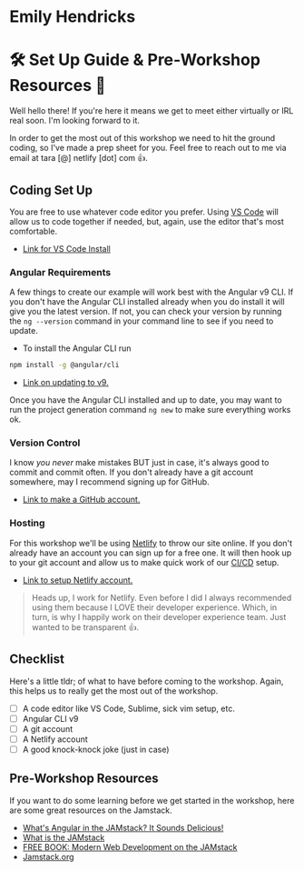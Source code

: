 # Emily Hendricks 
# 🛠 Set Up Guide & Pre-Workshop Resources 📓

Well hello there! If you're here it means we get to meet either virtually or IRL real soon. I'm looking forward to it.

In order to get the most out of this workshop we need to hit the ground coding, so I've made a prep sheet for you. Feel free to reach out to me via email at tara [@] netlify [dot] com 👍.

## Coding Set Up

You are free to use whatever code editor you prefer. Using [VS Code](https://code.visualstudio.com/download) will allow us to code together if needed, but, again, use the editor that's most comfortable.

- [Link for VS Code Install](https://code.visualstudio.com/download)

### Angular Requirements

A few things to create our example will work best with the Angular v9 CLI. If you don't have the Angular CLI installed already when you do install it will give you the latest version. If not, you can check your version by running the `ng --version` command in your command line to see if you need to update.

- To install the Angular CLI run

```bash
npm install -g @angular/cli
```

- [Link on updating to v9.](https://update.angular.io/)

Once you have the Angular CLI installed and up to date, you may want to run the project generation command `ng new` to make sure everything works ok.

### Version Control

I know _you never_ make mistakes BUT just in case, it's always good to commit and commit often. If you don't already have a git account somewhere, may I recommend signing up for GitHub.

- [Link to make a GitHub account.](https://github.com/join)

### Hosting

For this workshop we'll be using [Netlify](https://www.netlify.com/?utm_source=github-repo&utm_medium=angular-workshop_tzm&utm_campaign=devex) to throw our site online. If you don't already have an account you can sign up for a free one. It will then hook up to your git account and allow us to make quick work of our [CI/CD](https://www.netlify.com/products/build/?utm_source=github-repo&utm_medium=angular-workshop_tzm&utm_campaign=devex) setup.

- [Link to setup Netlify account.](https://app.netlify.com/signup?utm_source=github-repo&utm_medium=angular-workshop_tzm&utm_campaign=devex)

> Heads up, I work for Netlify. Even before I did I always recommended using them because I LOVE their developer experience. Which, in turn, is why I happily work on their developer experience team. Just wanted to be transparent 👍.

## Checklist

Here's a little tldr; of what to have before coming to the workshop. Again, this helps us to really get the most out of the workshop.

- [ ] A code editor like VS Code, Sublime, sick vim setup, etc.
- [ ] Angular CLI v9
- [ ] A git account
- [ ] A Netlify account
- [ ] A good knock-knock joke (just in case)

## Pre-Workshop Resources

If you want to do some learning before we get started in the workshop, here are some great resources on the Jamstack.

- [What's Angular in the JAMstack? It Sounds Delicious!](https://www.netlify.com/blog/2019/10/30/whats-angular-in-the-jamstack-it-sounds-delicious/?utm_source=github-repo&utm_medium=angular-workshop_tzm&utm_campaign=devex)
- [What is the JAMstack](https://dev.to/shortdiv/what-is-the-jamstack-15i2)
- [FREE BOOK: Modern Web Development on the JAMstack](https://www.netlify.com/oreilly-jamstack/#download)
- [Jamstack.org](https://jamstack.org/)

